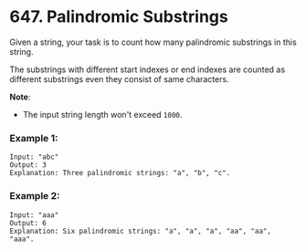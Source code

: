 # 647. Palindromic Substrings

Given a string, your task is to count how many palindromic substrings in this string.

The substrings with different start indexes or end indexes are counted as different substrings even they consist of same characters.

**Note**:
- The input string length won't exceed `1000`.

### Example 1:
```
Input: "abc"
Output: 3
Explanation: Three palindromic strings: "a", "b", "c".
```

### Example 2:
```
Input: "aaa"
Output: 6
Explanation: Six palindromic strings: "a", "a", "a", "aa", "aa", "aaa".
```
